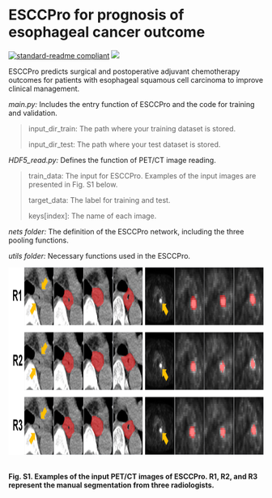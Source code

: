 # ESCCPro for prognosis of esophageal cancer outcome

[![standard-readme compliant](https://img.shields.io/badge/Readme-standard-brightgreen.svg?style=flat-square)](https://github.com/JD910/ESLN/blob/main/README.md)
![](https://img.shields.io/badge/Pytorch-1.7.1-brightgreen.svg?style=flat-square)

ESCCPro predicts surgical and postoperative adjuvant chemotherapy outcomes for patients with esophageal squamous cell carcinoma to improve clinical management.

*main.py:* Includes the entry function of ESCCPro and the code for training and validation.  

  > input_dir_train: The path where your training dataset is stored.
  > 
  > input_dir_test: The path where your test dataset is stored.
  > 

*HDF5_read.py:* Defines the function of  PET/CT image reading.

  > train_data: The input for ESCCPro. Examples of the input images are presented in Fig. S1 below.
  > 
  > target_data: The label for training and test.
  > 
  > keys[index]: The name of each image.


*nets folder:* The definition of the ESCCPro network, including the three pooling functions. 

*utils folder:* Necessary functions used in the ESCCPro.

 
<div align=left><img width="1000" height="370" src="https://github.com/OncoAIPro/ESCCPro/blob/main/utils/Seg_Examples.jpg"/></div><br />

**Fig. S1. Examples of the input PET/CT images of ESCCPro. R1, R2, and R3 represent the manual segmentation from three radiologists.**<br />

